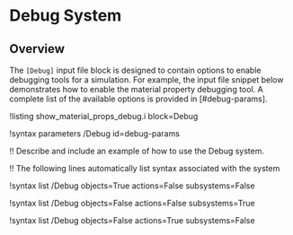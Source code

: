 # Debug System

## Overview

The `[Debug]` input file block is designed to contain options to enable debugging tools for a
simulation. For example, the input file snippet below demonstrates how to enable the material
property debugging tool. A complete list of the available options is provided in [#debug-params].

!listing show_material_props_debug.i block=Debug


!syntax parameters /Debug id=debug-params


!! Describe and include an example of how to use the Debug system.

!! The following lines automatically list syntax associated with the system

!syntax list /Debug objects=True actions=False subsystems=False

!syntax list /Debug objects=False actions=False subsystems=True

!syntax list /Debug objects=False actions=True subsystems=False
